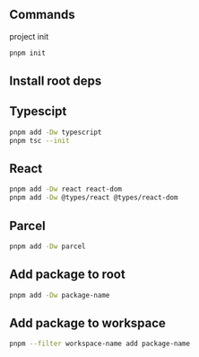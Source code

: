 ## Commands

project init

```sh
pnpm init
```

## Install root deps

## Typescipt

```sh
pnpm add -Dw typescript
pnpm tsc --init
```

## React

```sh
pnpm add -Dw react react-dom
pnpm add -Dw @types/react @types/react-dom
```

## Parcel

```sh
pnpm add -Dw parcel
```

## Add package to root

```sh
pnpm add -Dw package-name
```

## Add package to workspace

```sh
pnpm --filter workspace-name add package-name
```

